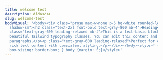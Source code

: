 ```yaml
---
title: welcome test
description: dấdasdas
slug: welcome-test
bodyVisual: '<body><div class="prose max-w-none p-6 bg-white rounded-lg
  shadow-sm"><h2 class="text-2xl font-bold text-gray-800 mb-4">Heading</h2><p
  class="text-gray-600 leading-relaxed mb-4">This is a text-basic block with
  beautiful Tailwind typography classes. You can edit this content and add more
  paragraphs.</p><p class="text-gray-600 leading-relaxed">Perfect for creating
  rich text content with consistent styling.</p></div></body><style>* {
  box-sizing: border-box; } body {margin: 0;}</style>'
---
```

